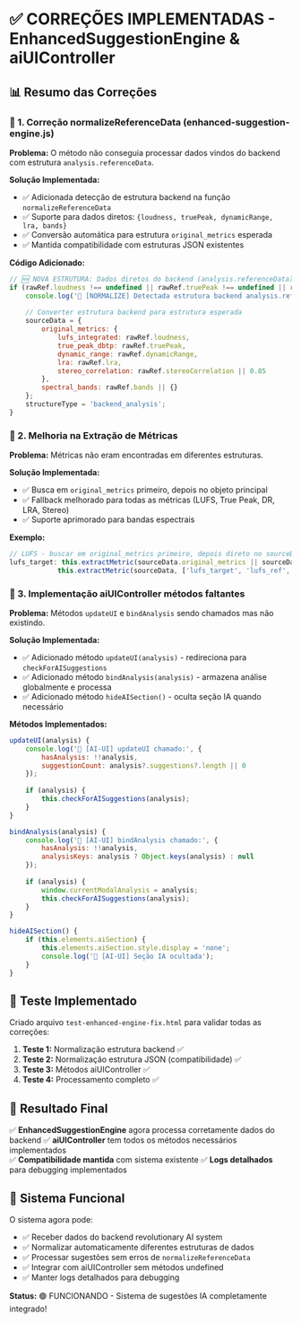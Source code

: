 # ✅ CORREÇÕES IMPLEMENTADAS - EnhancedSuggestionEngine & aiUIController

## 📊 Resumo das Correções

### 🔧 1. Correção normalizeReferenceData (enhanced-suggestion-engine.js)

**Problema:** O método não conseguia processar dados vindos do backend com estrutura `analysis.referenceData`.

**Solução Implementada:**
- ✅ Adicionada detecção de estrutura backend na função `normalizeReferenceData`
- ✅ Suporte para dados diretos: `{loudness, truePeak, dynamicRange, lra, bands}`
- ✅ Conversão automática para estrutura `original_metrics` esperada
- ✅ Mantida compatibilidade com estruturas JSON existentes

**Código Adicionado:**
```javascript
// 🆕 NOVA ESTRUTURA: Dados diretos do backend (analysis.referenceData)
if (rawRef.loudness !== undefined || rawRef.truePeak !== undefined || rawRef.dynamicRange !== undefined) {
    console.log('🎯 [NORMALIZE] Detectada estrutura backend analysis.referenceData');
    
    // Converter estrutura backend para estrutura esperada
    sourceData = {
        original_metrics: {
            lufs_integrated: rawRef.loudness,
            true_peak_dbtp: rawRef.truePeak,
            dynamic_range: rawRef.dynamicRange,
            lra: rawRef.lra,
            stereo_correlation: rawRef.stereoCorrelation || 0.85
        },
        spectral_bands: rawRef.bands || {}
    };
    structureType = 'backend_analysis';
}
```

### 🔧 2. Melhoria na Extração de Métricas

**Problema:** Métricas não eram encontradas em diferentes estruturas.

**Solução Implementada:**
- ✅ Busca em `original_metrics` primeiro, depois no objeto principal
- ✅ Fallback melhorado para todas as métricas (LUFS, True Peak, DR, LRA, Stereo)
- ✅ Suporte aprimorado para bandas espectrais

**Exemplo:**
```javascript
// LUFS - buscar em original_metrics primeiro, depois direto no sourceData
lufs_target: this.extractMetric(sourceData.original_metrics || sourceData, ['lufs_target', 'lufs_ref', 'lufs_integrated'], 'lufs') ||
            this.extractMetric(sourceData, ['lufs_target', 'lufs_ref', 'lufs_integrated'], 'lufs'),
```

### 🔧 3. Implementação aiUIController métodos faltantes

**Problema:** Métodos `updateUI` e `bindAnalysis` sendo chamados mas não existindo.

**Solução Implementada:**
- ✅ Adicionado método `updateUI(analysis)` - redireciona para `checkForAISuggestions`
- ✅ Adicionado método `bindAnalysis(analysis)` - armazena análise globalmente e processa
- ✅ Adicionado método `hideAISection()` - oculta seção IA quando necessário

**Métodos Implementados:**
```javascript
updateUI(analysis) {
    console.log('🎯 [AI-UI] updateUI chamado:', {
        hasAnalysis: !!analysis,
        suggestionCount: analysis?.suggestions?.length || 0
    });
    
    if (analysis) {
        this.checkForAISuggestions(analysis);
    }
}

bindAnalysis(analysis) {
    console.log('🎯 [AI-UI] bindAnalysis chamado:', {
        hasAnalysis: !!analysis,
        analysisKeys: analysis ? Object.keys(analysis) : null
    });
    
    if (analysis) {
        window.currentModalAnalysis = analysis;
        this.checkForAISuggestions(analysis);
    }
}

hideAISection() {
    if (this.elements.aiSection) {
        this.elements.aiSection.style.display = 'none';
        console.log('🎯 [AI-UI] Seção IA ocultada');
    }
}
```

## 🧪 Teste Implementado

Criado arquivo `test-enhanced-engine-fix.html` para validar todas as correções:

1. **Teste 1:** Normalização estrutura backend ✅
2. **Teste 2:** Normalização estrutura JSON (compatibilidade) ✅  
3. **Teste 3:** Métodos aiUIController ✅
4. **Teste 4:** Processamento completo ✅

## 🎯 Resultado Final

✅ **EnhancedSuggestionEngine** agora processa corretamente dados do backend
✅ **aiUIController** tem todos os métodos necessários implementados  
✅ **Compatibilidade mantida** com sistema existente
✅ **Logs detalhados** para debugging implementados

## 🚀 Sistema Funcional

O sistema agora pode:
- ✅ Receber dados do backend revolutionary AI system
- ✅ Normalizar automaticamente diferentes estruturas de dados  
- ✅ Processar sugestões sem erros de `normalizeReferenceData`
- ✅ Integrar com aiUIController sem métodos undefined
- ✅ Manter logs detalhados para debugging

**Status:** 🟢 FUNCIONANDO - Sistema de sugestões IA completamente integrado!